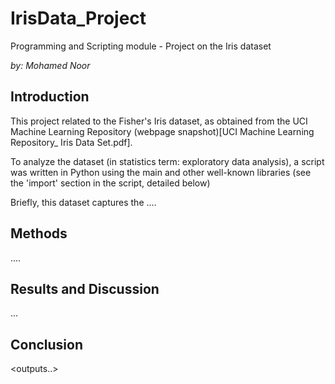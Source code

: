 # IrisData_Project
Programming and Scripting module - Project on the Iris dataset

*by: Mohamed Noor*

## Introduction
This project related to the Fisher's Iris dataset, as obtained from the UCI Machine Learning Repository (webpage snapshot)[UCI Machine Learning Repository_ Iris Data Set.pdf].

To analyze the dataset (in statistics term: exploratory data analysis), a script was written in Python using the main and other well-known libraries (see the 'import' section in the script, detailed below)

Briefly, this dataset captures the ....

<sepal image...>

## Methods

....

## Results and Discussion

...

## Conclusion




<outputs..>

<rationale for approach taken...>
